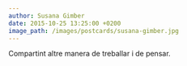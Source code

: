 ```yaml
---
author: Susana Gimber
date: 2015-10-25 13:25:00 +0200
image_path: /images/postcards/susana-gimber.jpg
---
```

Compartint altre manera de treballar i de pensar.
